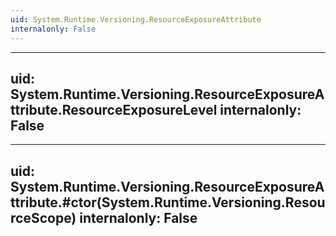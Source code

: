```yaml
---
uid: System.Runtime.Versioning.ResourceExposureAttribute
internalonly: False
---
```


---
uid: System.Runtime.Versioning.ResourceExposureAttribute.ResourceExposureLevel
internalonly: False
---

---
uid: System.Runtime.Versioning.ResourceExposureAttribute.#ctor(System.Runtime.Versioning.ResourceScope)
internalonly: False
---
